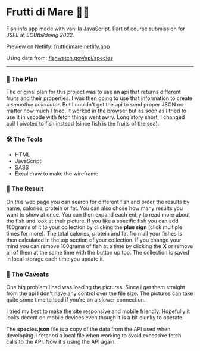 # Frutti di Mare 🍎🌊

Fish info app made with vanilla JavaScript. Part of course submission for _JSFE_ at _ECUtbildning 2022_.

Preview on Netlify: [fruttidimare.netlify.app](https://fruttidimare.netlify.app/)

Using data from: [fishwatch.gov/api/species](https://www.fishwatch.gov/api/species)

---

### 📝 The Plan

The original plan for this project was to use an api that returns different fruits and their properties. I was then going to use that information to create a _smoothie calculator_. But I couldn't get the api to send proper JSON no matter how much I tried. It worked in the browser but as soon as I tried to use it in vscode with fetch things went awry. Long story short, I changed api! I pivoted to fish instead (since fish is the fruits of the sea).

### 🛠 The Tools

- HTML
- JavaScript
- SASS
- Excalidraw to make the wireframe.

### 🍣 The Result

On this web page you can search for different fish and order the results by name, calories, protein or fat. You can also chose how many results you want to show at once. You can then expand each entry to read more about the fish and look at their picture. If you like a specific fish you can add 100grams of it to your collection by clicking the **plus sign** (click multiple times for more). The total calories, protein and fat from all your fishes is then calculated in the top section of your collection. If you change your mind you can remove 100grams of fish at a time by clicking the **X** or remove all of them at the same time with the button up top. The collection is saved in local storage each time you update it.

### 👀 The Caveats

One big problem I had was loading the pictures. Since i get them straight from the api I don't have any control over the file size. The pictures can take quite some time to load if you're on a slower connection.

I tried my best to make the site responsive and mobile friendly. Hopefully it looks decent on mobile devices even though it is a bit clunky to operate.

The **species.json** file is a copy of the data from the API used when developing. I fetched a local file when working to avoid excessive fetch calls to the API. Now it's using the API again.
